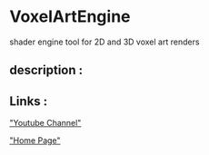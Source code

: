 # VoxelArtEngine
shader engine tool for 2D and 3D voxel art renders

## description :



## Links :
["Youtube Channel"](https://www.youtube.com/channel/UC-_DDdI316_BYs7HlO260OA)

["Home Page"](https://github.com/Light974-M/UnityPersonalDataBank)
